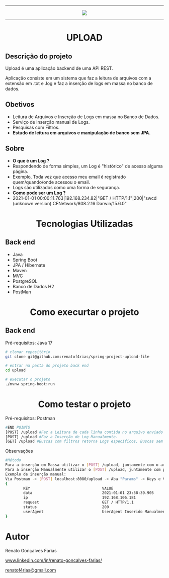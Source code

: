 <hr>
<p align="center">
   <img src="https://github.com/renatof4rias/spring-project-delivery/assets/123312837/4b2a10ab-f166-4d5a-9b0a-b3fcb5d2de9d" #vitrinedev/>
</p>
<hr>
<h1 align="center"> UPLOAD </h1>

## Descrição do projeto 

<p align="justify">
Upload é uma aplicação backend de uma API REST.

Aplicação consiste em um sistema que faz a leitura de arquivos com a extensão em .txt e .log e faz a inserção de logs em massa no banco de dados.

</p>

## Obetivos
- Leitura de Arquivos e Inserção de Logs em massa no Banco de Dados.
- Serviço de Inserção manual de Logs.
- Pesquisas com Filtros.
- <strong> Estudo de leitura em arquivos e manipulação de banco sem JPA.</strong>

## Sobre
- <strong>O que é um Log ?</strong>
- Respondendo de forma simples, um Log é "histórico" de acesso alguma página.
- Exemplo, Toda vez que acesso meu email é registrado quem/quando/onde acessou o email.
- Logs são utilizados como uma forma de segurança.
- <strong>Como pode ser um Log ?</strong>
- 2021-01-01 00:00:11.763|192.168.234.82|"GET / HTTP/1.1"|200|"swcd (unknown version) CFNetwork/808.2.16 Darwin/15.6.0"
<h1 align="center"> Tecnologias Utilizadas </h1>

## Back end

- Java 
- Spring Boot
- JPA / Hibernate
- Maven
- MVC
- PostgreSQL
- Banco de Dados H2
- PostMan
<h1 align="center"> Como execurtar o projeto </h1>

## Back end  
Pré-requisitos: Java 17

```bash
# clonar repositório
git clone git@github.com:renatof4rias/spring-project-upload-file

# entrar na pasta do projeto back end
cd upload

# executar o projeto
./mvnw spring-boot:run
```

<h1 align="center"> Como testar o projeto </h1>

Pré-requisitos: Postman

```bash
#END POINTS
[POST] /upload #Faz a Leitura de cada linha contida no arquivo enviado via parâmetro.
[POST] /upload #Faz a Inserção de Log Manualmente.
[GET] /upload #Buscas com filtros retorna Logs específicos, Buscas sem filtro retorna a Lista completa de Logs.
```
Observações 
```bash
#Método
Para a inserção em Massa utilizar o [POST] /upload, juntamente com o arquivo de leitura (.txt)(.log).
Para a inserção Manualmente utilizar o [POST] /upload, juntamente com parâmetros.
Exemplo de inserção manual:
Via Postman -> [POST] localhost:8080/upload -> Aba "Params" -> Keys e Value
{
        KEY                                VALUE
        data                               2021-01-01 23:58:39.905
        ip                                 192.168.106.181
        request                            GET / HTTP/1.1
        status                             200
        userAgent                          UserAgent Inserido Manualmente Para Test
}

```
# Autor
Renato Gonçalves Farias

www.linkedin.com/in/renato-goncalves-farias/

renatof4rias@gmail.com
